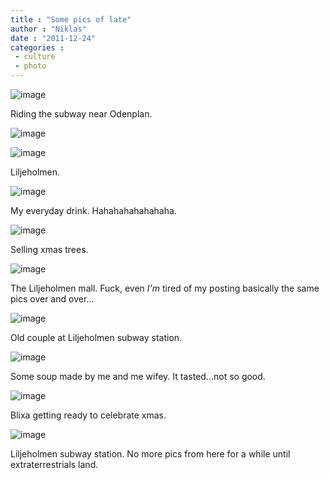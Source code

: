 ```yaml
---
title : "Some pics of late"
author : "Niklas"
date : "2011-12-24"
categories : 
 - culture
 - photo
---
```


![image](https://niklasblog.com/wp-content/wpid-CameraZOOM-20111221172621806.jpg "CameraZOOM-20111221172621806.jpg")

Riding the subway near Odenplan.

![image](https://niklasblog.com/wp-content/wpid-CameraZOOM-20111222082627256.jpg "CameraZOOM-20111222082627256.jpg")

![image](https://niklasblog.com/wp-content/wpid-CameraZOOM-20111222082701357.jpg "CameraZOOM-20111222082701357.jpg")

Liljeholmen.

![image](https://niklasblog.com/wp-content/wpid-CameraZOOM-20111222115815594.jpg "CameraZOOM-20111222115815594.jpg")

My everyday drink. Hahahahahahahaha.

![image](https://niklasblog.com/wp-content/wpid-CameraZOOM-20111222120730177.jpg "CameraZOOM-20111222120730177.jpg")

Selling xmas trees.

![image](https://niklasblog.com/wp-content/wpid-CameraZOOM-20111222171135333.jpg "CameraZOOM-20111222171135333.jpg")

The Liljeholmen mall. Fuck, even _I'm_ tired of my posting basically the same pics over and over...

![image](https://niklasblog.com/wp-content/wpid-CameraZOOM-20111222172226196.jpg "CameraZOOM-20111222172226196.jpg")

Old couple at Liljeholmen subway station.

![image](https://niklasblog.com/wp-content/wpid-CameraZOOM-20111222182822882.jpg "CameraZOOM-20111222182822882.jpg")

Some soup made by me and me wifey. It tasted...not so good.

![image](https://niklasblog.com/wp-content/wpid-CameraZOOM-20111222192926747.jpg "CameraZOOM-20111222192926747.jpg")

Blixa getting ready to celebrate xmas.

![image](https://niklasblog.com/wp-content/<u/>wpid-CameraZOOM-20111223125149356.jpg "CameraZOOM-20111223125149356.jpg")

Liljeholmen subway station. No more pics from here for a while until extraterrestrials land.
